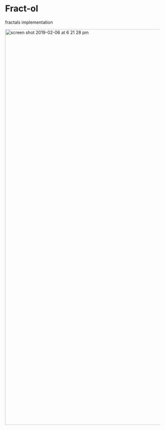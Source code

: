 # Fract-ol
fractals implementation

<img width="1284" alt="screen shot 2019-02-06 at 6 21 28 pm" src="https://user-images.githubusercontent.com/46930400/52356935-de274d00-2a3d-11e9-9389-99257b2b42c7.png">

